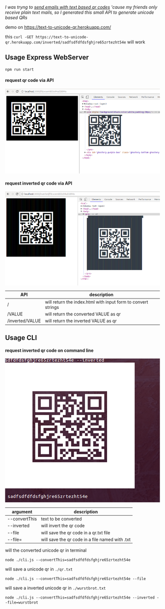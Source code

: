 *I was tryng to [send emails with text based qr codes](./assets/screenshot-html.png) 'cause my friends only receive plain text mails, so I generated this small API to generate unicode based QRs*

demo on https://text-to-unicode-qr.herokuapp.com/

this ```curl -GET https://text-to-unicode-qr.herokuapp.com/inverted/sadfsdfdfdsfghjre65zrtezht54e``` will work

## Usage Express WebServer

```
npm run start
```

#### request qr code via API

![screenshot of chrome brower which returned a unicode QR code for request on default api path](./assets/screenshot-browser.png)

#### request inverted qr code via API

![screenshot of chrome brower which returned a inverted unicode QR code for request on /inverted api path](./assets/screenshot-browser-inverted.png)

|API|description|
|---|---|
|/|will return the index.html with input form to convert strings|
|/VALUE|will return the converted VALUE as qr|
|/inverted/VALUE|will return the inverted VALUE as qr|

## Usage CLI

#### request inverted qr code on command line

![screenshot of terminal which returned a inverted unicode QR code](./assets/screenshot-cli.png)

|argument|description|
|---|---|
|--convertThis|text to be converted|
|--inverted|will invert the qr code|
|--file|will save the qr code in a qr.txt file|
|--file=<VALUE>|will save the qr code in a file named with <VALUE>.txt|

will the converted unicode qr in terminal

```
node ./cli.js --convertThis=sadfsdfdfdsfghjre65zrtezht54e
```

will save a unicode qr in ```./qr.txt```

```
node ./cli.js --convertThis=sadfsdfdfdsfghjre65zrtezht54e --file
```

will save a inverted unicode qr in ```./wurstbrot.txt```

```
node ./cli.js --convertThis=sadfsdfdfdsfghjre65zrtezht54e --inverted --file=wurstbrot
```
